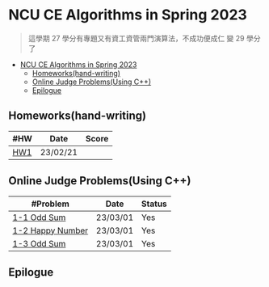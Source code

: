 # NCU CE Algorithms in Spring 2023

> 這學期 27 學分有專題又有資工資管兩門演算法，不成功便成仁
> 變 29 學分了

- [NCU CE Algorithms in Spring 2023](#ncu-ce-algorithms-in-spring-2023)
  - [Homeworks(hand-writing)](#homeworkshand-writing)
  - [Online Judge Problems(Using C++)](#online-judge-problemsusing-c)
  - [Epilogue](#epilogue)

## Homeworks(hand-writing)

| #HW                     | Date     | Score |
| ----------------------- | -------- | ----- |
| [HW1](./homeworks/hw1/) | 23/02/21 |       |

## Online Judge Problems(Using C++)

| #Problem                                                  | Date     | Status |
| --------------------------------------------------------- | -------- | ------ |
| [1-1 Odd Sum](./oj-problems/01/1-1_odd_sum.cpp)           | 23/03/01 | Yes    |
| [1-2 Happy Number](./oj-problems/01/1-2_happy_number.cpp) | 23/03/01 | Yes    |
| [1-3 Odd Sum](./oj-problems/01/1-1_odd_sum.cpp)           | 23/03/01 | Yes    |

## Epilogue
